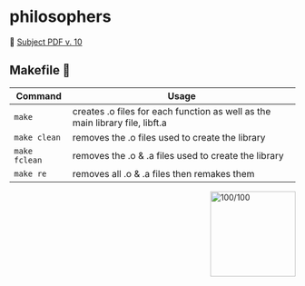 # philosophers

📄 [Subject PDF v. 10](https://github.com/anasilvr/philosophers/blob/master/en.subject.pdf)

## Makefile 🔨
| Command | Usage |
| --- | --- |
| `make` | creates .o files for each function as well as the main library file, libft.a |
| `make clean` | removes the .o files used to create the library |
| `make fclean` | removes the .o & .a files used to create the library |
| `make re` | removes all .o & .a files then remakes them |

<img align="right" width="150" alt="100/100" src="https://user-images.githubusercontent.com/91762843/208724274-ddf8a74e-bead-4bb6-aec7-b4e38a95dae1.png">
